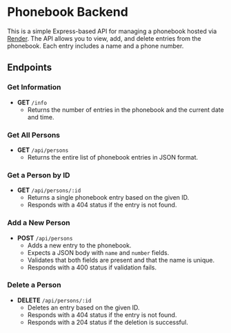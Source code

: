 # Phonebook Backend

This is a simple Express-based API for managing a phonebook hosted via [Render](https://fullstackopen-3wd9.onrender.com). The API allows you to view, add, and delete entries from the phonebook. Each entry includes a name and a phone number.

## Endpoints

### Get Information

- **GET** `/info`
  - Returns the number of entries in the phonebook and the current date and time.

### Get All Persons

- **GET** `/api/persons`
  - Returns the entire list of phonebook entries in JSON format.

### Get a Person by ID

- **GET** `/api/persons/:id`
  - Returns a single phonebook entry based on the given ID.
  - Responds with a 404 status if the entry is not found.

### Add a New Person

- **POST** `/api/persons`
  - Adds a new entry to the phonebook.
  - Expects a JSON body with `name` and `number` fields.
  - Validates that both fields are present and that the name is unique.
  - Responds with a 400 status if validation fails.

### Delete a Person

- **DELETE** `/api/persons/:id`
  - Deletes an entry based on the given ID.
  - Responds with a 404 status if the entry is not found.
  - Responds with a 204 status if the deletion is successful.
